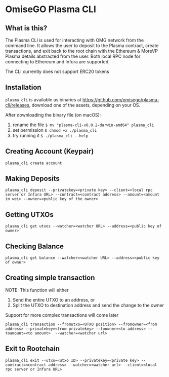 # OmiseGO Plasma CLI

## What is this?

The Plasma CLI is used for interacting with OMG network from the command line. It allows the user to deposit to the Plasma contract, create transactions, and exit back to the root chain with the Ethereum & MoreVP Plasma details abstracted from the user. Both local RPC node for connecting to Ethereum and Infura are supported.

The CLI currently does not support ERC20 tokens

## Installation

`plasma_cli` is available as binaries at https://github.com/omisego/plasma-cli/releases, download one of the assets, depending on your OS.

After downloading the binary file (on macOS):
1. rename the file `$ mv "plasma-cli-v0.0.2-darwin-amd64" plasma_cli`
2. set permission `$ chmod +x ./plasma_cli`
3. try running it `$ ./plasma_cli --help`

## Creating Account (Keypair)

```
plasma_cli create account
```

## Making Deposits

```
plasma_cli deposit --privatekey=<private key> --client=<local rpc server or Infura URL> --contract=<contract address> --amount=<amount in wei> --owner=<public key of the owner>
```


## Getting UTXOs

```
plasma_cli get utxos --watcher=<watcher URL> --address=<public key of owner>
```

## Checking Balance

```
plasma_cli get balance --watcher=<watcher URL> --address=<public key of owner>
```

## Creating simple transaction

NOTE: This function will either 
1. Send the entire UTXO to an address, or
2. Split the UTXO to destination address and send the change to the owner

Support for more complex transactions will come later

```
plasma_cli transaction --fromutxo=<UTXO position> --fromowner=<from address> --privatekey=<from privatekey> --toowner=<to address> --toamount=<to amount>  --watcher=<watcher url>
```

## Exit to Rootchain

```
plasma_cli exit --utxo=<utxo ID> --privatekey=<private key> --contract=<contract address> --watcher=<watcher url> --client=<local rpc server or Infura URL>
```